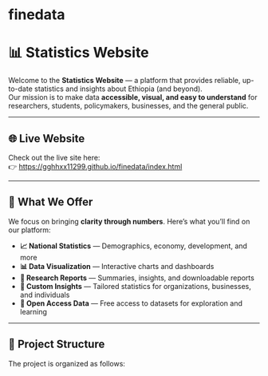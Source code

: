 # finedata

# 📊 Statistics Website

Welcome to the **Statistics Website** — a platform that provides reliable, up-to-date statistics and insights about Ethiopia (and beyond).  
Our mission is to make data **accessible, visual, and easy to understand** for researchers, students, policymakers, businesses, and the general public.  

---

## 🌐 Live Website
Check out the live site here:  
👉 https://gghhxx11299.github.io/finedata/index.html

---

## 🚀 What We Offer
We focus on bringing **clarity through numbers**. Here’s what you’ll find on our platform:

- **📈 National Statistics** — Demographics, economy, development, and more  
- **📊 Data Visualization** — Interactive charts and dashboards  
- **📑 Research Reports** — Summaries, insights, and downloadable reports  
- **🧮 Custom Insights** — Tailored statistics for organizations, businesses, and individuals  
- **📂 Open Access Data** — Free access to datasets for exploration and learning  

---

## 📂 Project Structure
The project is organized as follows:

